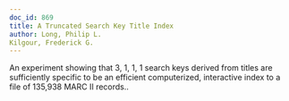 ```yaml
---
doc_id: 869
title: A Truncated Search Key Title Index
author: Long, Philip L.
Kilgour, Frederick G.
---
```


An experiment showing that 3, 1, 1, 1 search keys derived from titles are 
sufficiently specific to be an efficient computerized, interactive index to a 
file of 135,938 MARC II records..